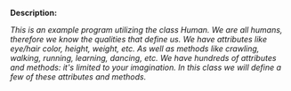 **Description:**

*This is an example program utilizing the class Human.
We are all humans, therefore we know the qualities that define us.
We have attributes like eye/hair color, height, weight, etc.
As well as methods like crawling, walking, running, learning, dancing, etc.
We have hundreds of attributes and methods: it's limited to your imagination.
In this class we will define a few of these attributes and methods.*

